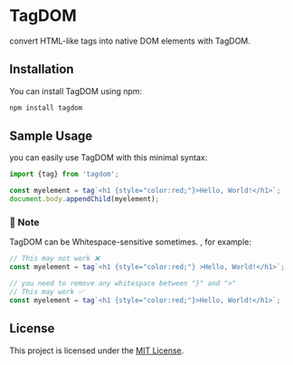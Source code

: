 # TagDOM

convert HTML-like tags into native DOM elements with TagDOM.



## Installation 

You can install TagDOM using npm:

```sh
npm install tagdom
```



## Sample Usage

you can easily use TagDOM with this minimal syntax:

```js
import {tag} from 'tagdom';

const myelement = tag`<h1 {style="color:red;"}>Hello, World!</h1>`;
document.body.appendChild(myelement);
```







### :book: Note

TagDOM can be Whitespace-sensitive sometimes. ,  for example:

```js
// This may not work ❌
const myelement = tag`<h1 {style="color:red;"} >Hello, World!</h1>`;

// you need to remove any whitespace between "}" and ">"
// This may work ✅
const myelement = tag`<h1 {style="color:red;"}>Hello, World!</h1>`;
```


## License

This project is licensed under the [MIT License](./LICENSE).